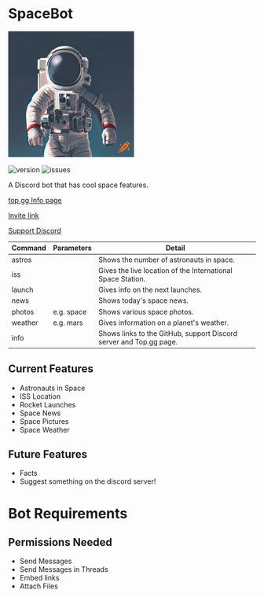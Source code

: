 # SpaceBot

![pfp](/pfp_small.png?raw=true)

![version](https://img.shields.io/github/v/release/ian-c-m/space-bot) ![issues](https://img.shields.io/github/issues/ian-c-m/space-bot) 

A Discord bot that has cool space features.

[top.gg Info page](https://top.gg/bot/849246857309323284/)

[Invite link](https://discord.com/api/oauth2/authorize?client_id=849246857309323284&permissions=274877958144&scope=bot%20applications.commands)

[Support Discord](https://discord.gg/x7CyFRA5s6)

| Command | Parameters | Detail |
|-|-|-|
| astros | | Shows the number of astronauts in space. |
| iss |  | Gives the live location of the International Space Station. |
| launch | <launch name> | Gives info on the next launches. |
| news | | Shows today's space news. |
| photos | <location> e.g. space | Shows various space photos. |
| weather | <planet> e.g. mars | Gives information on a planet's weather. |
| info | | Shows links to the GitHub, support Discord server and Top.gg page. |


## Current Features
- Astronauts in Space
- ISS Location
- Rocket Launches
- Space News
- Space Pictures
- Space Weather 


## Future Features
- Facts
- Suggest something on the discord server!
 
# Bot Requirements
## Permissions Needed
* Send Messages
* Send Messages in Threads
* Embed links
* Attach Files
